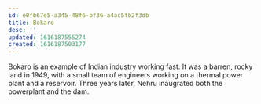 ```yaml
---
id: e0fb67e5-a345-48f6-bf36-a4ac5fb2f3db
title: Bokaro
desc: ''
updated: 1616187555274
created: 1616187503177
---
```

Bokaro is an example of Indian industry working fast. It was a barren, rocky land in 1949, with
a small team of engineers working on a thermal power plant and a reservoir. Three years later, Nehru
inaugrated both the powerplant and the dam.
